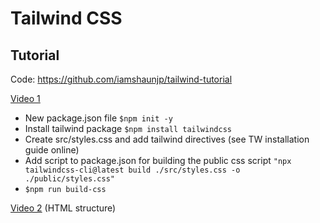 # Tailwind CSS

## Tutorial

Code: https://github.com/iamshaunjp/tailwind-tutorial

[Video 1](https://www.youtube.com/watch?v=bxmDnn7lrnk&ab_channel=TheNetNinja)
- New package.json file `$npm init -y`
- Install tailwind package `$npm install tailwindcss`
- Create src/styles.css and add tailwind directives (see TW installation guide online)
- Add script to package.json for building the public css script
    `"npx tailwindcss-cli@latest build ./src/styles.css -o ./public/styles.css"`
- `$npm run build-css`

[Video 2](https://www.youtube.com/watch?v=3ZMUgga6SsY&ab_channel=TheNetNinja)
(HTML structure)